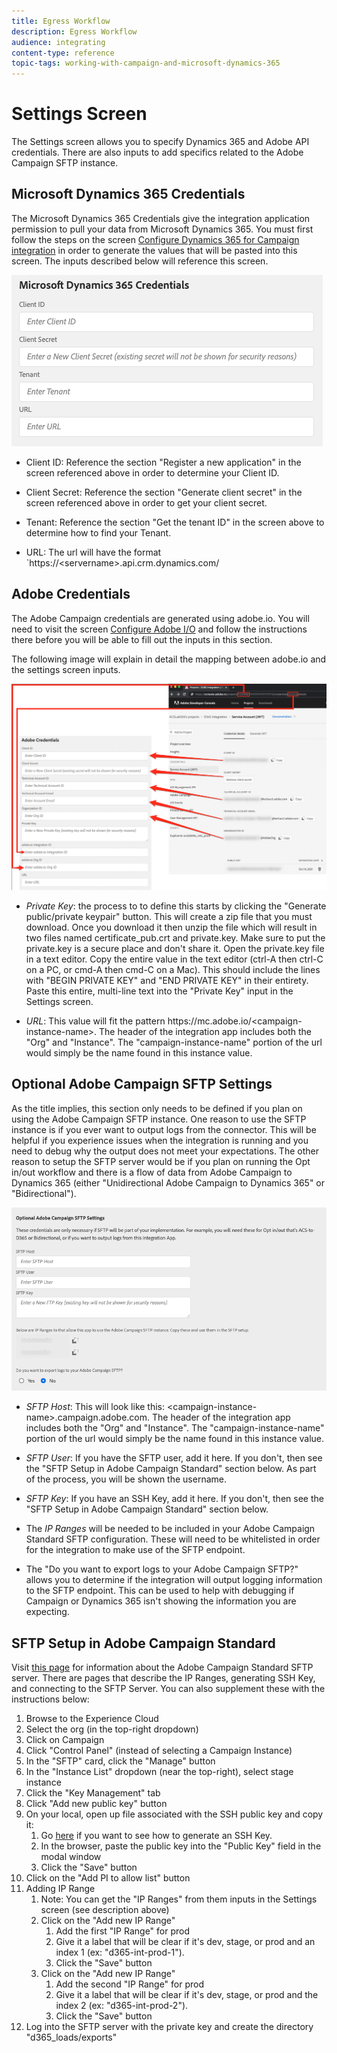 ```yaml
---
title: Egress Workflow
description: Egress Workflow
audience: integrating
content-type: reference
topic-tags: working-with-campaign-and-microsoft-dynamics-365
---
```


# Settings Screen

The Settings screen allows you to specify Dynamics 365 and Adobe API credentials.   There are also inputs to add specifics related to the Adobe Campaign SFTP instance.

## Microsoft Dynamics 365 Credentials

The Microsoft Dynamics 365 Credentials give the integration application permission to pull your data from Microsoft Dynamics 365.  You must first follow the steps on the screen 
[Configure Dynamics 365 for Campaign integration](../../integrating/using/d365-acs-configure-d365.md) in order to generate the values that will be pasted into this screen. The inputs described below will reference this screen.

![](assets/d365-to-acs-ui-page-workflows-settings-d365.png)

* Client ID: Reference the section "Register a new application" in the screen referenced above in order to 
   determine your Client ID.  

* Client Secret: Reference the section "Generate client secret" in the screen referenced above in order to get 
   your client secret.
   
* Tenant: Reference the section "Get the tenant ID" in the screen above to determine how to find your Tenant.

* URL: The url will have the format `https://&lt;servername&gt;.api.crm.dynamics.com/


## Adobe Credentials

The Adobe Campaign credentials are generated using adobe.io. You will need to visit the screen [Configure Adobe I/O](../../integrating/using/d365-acs-configure-adobe-io.md) and follow the instructions there before you will be able to fill out the inputs in this section.

The following image will explain in detail the mapping between adobe.io and the settings screen inputs.

![](assets/d365-to-acs-ui-page-workflows-settings-adobeio.png)

* *Private Key*: the process to to define this starts by clicking the "Generate public/private keypair" button. This will create a zip file that you must download. Once you download it then unzip the file which will result in two files named certificate_pub.crt and private.key. Make sure to put the private.key is a secure place and don't share it. Open the private.key file in a text editor. Copy the entire value in the text editor (ctrl-A then ctrl-C on a PC, or  cmd-A then cmd-C on a Mac). This should include the lines with "BEGIN PRIVATE KEY" and "END PRIVATE KEY" in their entirety. Paste this entire, multi-line text into the "Private Key" input in the Settings screen.

* *URL*: This value will fit the pattern https\://mc.adobe.io/&lt;campaign-instance-name&gt;. The header of the integration app includes both the "Org" and "Instance". The "campaign-instance-name" portion of the url would simply be the name found in this instance value.


## Optional Adobe Campaign SFTP Settings

As the title implies, this section only needs to be defined if you plan on using the Adobe Campaign SFTP instance.  One reason to use the SFTP instance is if you ever want to output logs from the connector. This will be helpful if you experience issues when the integration is running and you need to debug why the output does not meet your  expectations.   The other reason to setup the SFTP server would be if you plan on running the Opt in/out workflow and there is a flow of data from Adobe Campaign to Dynamics 365 (either "Unidirectional Adobe Campaign to Dynamics 365" or "Bidirectional").

![](assets/d365-to-acs-ui-page-workflows-settings-sftp.png)

* *SFTP Host*: This will look like this: &lt;campaign-instance-name&gt;.campaign.adobe.com. The header of the integration app includes both the "Org" and "Instance". The "campaign-instance-name" portion of the url would simply be the name found in this instance value.
  
* *SFTP User*: If you have the SFTP user, add it here.  If you don't, then see the "SFTP Setup in Adobe Campaign Standard" section below. As part of the process, you will be shown the username.

* *SFTP Key*: If you have an SSH Key, add it here. If you don't, then see the "SFTP Setup in Adobe Campaign Standard" section below.

* The *IP Ranges* will be needed to be included in your Adobe Campaign Standard SFTP configuration. These will need to be whitelisted in order for the integration to make use of the SFTP endpoint.  

* The "Do you want to export logs to your Adobe Campaign SFTP?" allows you to determine if the integration will output logging information to the SFTP endpoint. This can be used to help with debugging if Campaign or Dynamics 365 isn't showing the information you are expecting.

## SFTP Setup in Adobe Campaign Standard

Visit [this page](https://experienceleague.adobe.com/docs/campaign-standard-learn/control-panel/sftp-management/monitoring-server-capacity.html?lang=en#sftp-management) for information about the Adobe Campaign Standard SFTP server. There are pages that describe the IP Ranges, generating SSH Key, and connecting to the SFTP Server. You can also supplement these with the instructions below:

1. Browse to the Experience Cloud
1. Select the org (in the top-right dropdown)
1. Click on Campaign
1. Click "Control Panel" (instead of selecting a Campaign Instance)
1. In the "SFTP" card, click the "Manage" button
1. In the "Instance List" dropdown (near the top-right), select stage instance
1. Click the "Key Management" tab
1. Click "Add new public key" button
1. On your local, open up file associated with the SSH public key and copy it:
    1. Go [here](https://experienceleague.adobe.com/docs/campaign-standard-learn/control-panel/sftp-management/generate-ssh-key.html?lang=en#sftp-management) if you want to see how to generate an SSH Key.
    1. In the browser, paste the public key into the "Public Key" field in the modal window
    1. Click the "Save" button
1. Click on the "Add PI to allow list" button
1. Adding IP Range
    1. Note: You can get the "IP Ranges" from them inputs in the Settings screen (see description above) 
    1. Click on the "Add new IP Range"
        1. Add the first "IP Range" for prod
        1. Give it a label that will be clear if it's dev, stage, or prod and an index 1 (ex: "d365-int-prod-1").
        1. Click the "Save" button 
    1. Click on the "Add new IP Range"
        1. Add the second "IP Range" for prod
        1. Give it a label that will be clear if it's dev, stage, or prod and the index 2 (ex: "d365-int-prod-2").
        1. Click the "Save" button 
1. Log into the SFTP server with the private key and create the directory "d365_loads/exports"
